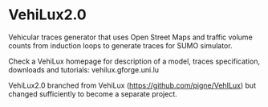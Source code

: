 VehiLux2.0
==========

Vehicular traces generator that uses Open Street Maps and traffic volume counts from induction loops to generate traces for SUMO simulator.

Check a VehiLux homepage for description of a model, traces specification, downloads and tutorials:
vehilux.gforge.uni.lu


VehiLux2.0 branched from VehiLux (https://github.com/pigne/VehILux) but changed sufficiently to become a separate project.